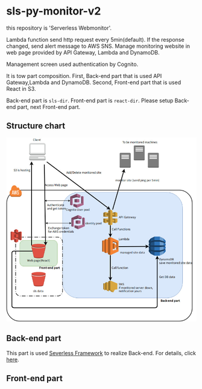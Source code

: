 # sls-py-monitor-v2
this repository is 'Serverless Webmonitor'.

Lambda function send http request every 5min(default). If the response changed, send alert message to AWS SNS. Manage monitoring website in web page provided by API Gateway, Lambda and DynamoDB.

Management screen used authentication by Cognito.

It is tow part composition. First, Back-end part that is used API Gateway,Lambda and DynamoDB. Second, Front-end part that is used React in S3.

Back-end part is `sls-dir`. Front-end part is `react-dir`. Please setup Back-end part, next Front-end part. 


## Structure chart
![構成図](https://github.com/nkchan/sls-py-monitor-v2/blob/master/image/structure-chart.jpg)

## Back-end part
This part is used [Severless Framework](https://serverless.com/) to realize Back-end. For details, click [here](/sls-dir/README.md).
## Front-end part

